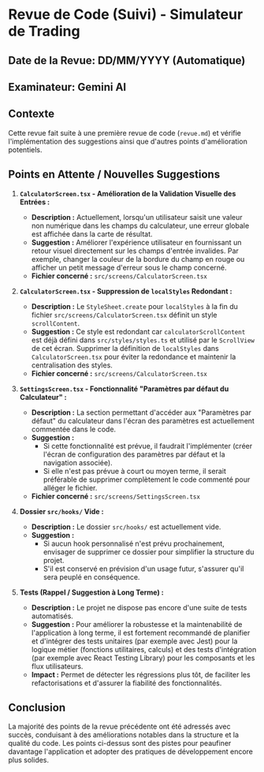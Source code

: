 # Revue de Code (Suivi) - Simulateur de Trading

## Date de la Revue: DD/MM/YYYY (Automatique)

## Examinateur: Gemini AI

## Contexte

Cette revue fait suite à une première revue de code (`revue.md`) et vérifie l'implémentation des suggestions ainsi que d'autres points d'amélioration potentiels.

## Points en Attente / Nouvelles Suggestions

1.  **`CalculatorScreen.tsx` - Amélioration de la Validation Visuelle des Entrées :**
    *   **Description :** Actuellement, lorsqu'un utilisateur saisit une valeur non numérique dans les champs du calculateur, une erreur globale est affichée dans la carte de résultat.
    *   **Suggestion :** Améliorer l'expérience utilisateur en fournissant un retour visuel directement sur les champs d'entrée invalides. Par exemple, changer la couleur de la bordure du champ en rouge ou afficher un petit message d'erreur sous le champ concerné.
    *   **Fichier concerné :** `src/screens/CalculatorScreen.tsx`

2.  **`CalculatorScreen.tsx` - Suppression de `localStyles` Redondant :**
    *   **Description :** Le `StyleSheet.create` pour `localStyles` à la fin du fichier `src/screens/CalculatorScreen.tsx` définit un style `scrollContent`.
    *   **Suggestion :** Ce style est redondant car `calculatorScrollContent` est déjà défini dans `src/styles/styles.ts` et utilisé par le `ScrollView` de cet écran. Supprimer la définition de `localStyles` dans `CalculatorScreen.tsx` pour éviter la redondance et maintenir la centralisation des styles.
    *   **Fichier concerné :** `src/screens/CalculatorScreen.tsx`

3.  **`SettingsScreen.tsx` - Fonctionnalité "Paramètres par défaut du Calculateur" :**
    *   **Description :** La section permettant d'accéder aux "Paramètres par défaut" du calculateur dans l'écran des paramètres est actuellement commentée dans le code.
    *   **Suggestion :**
        *   Si cette fonctionnalité est prévue, il faudrait l'implémenter (créer l'écran de configuration des paramètres par défaut et la navigation associée).
        *   Si elle n'est pas prévue à court ou moyen terme, il serait préférable de supprimer complètement le code commenté pour alléger le fichier.
    *   **Fichier concerné :** `src/screens/SettingsScreen.tsx`

4.  **Dossier `src/hooks/` Vide :**
    *   **Description :** Le dossier `src/hooks/` est actuellement vide.
    *   **Suggestion :**
        *   Si aucun hook personnalisé n'est prévu prochainement, envisager de supprimer ce dossier pour simplifier la structure du projet.
        *   S'il est conservé en prévision d'un usage futur, s'assurer qu'il sera peuplé en conséquence.

5.  **Tests (Rappel / Suggestion à Long Terme) :**
    *   **Description :** Le projet ne dispose pas encore d'une suite de tests automatisés.
    *   **Suggestion :** Pour améliorer la robustesse et la maintenabilité de l'application à long terme, il est fortement recommandé de planifier et d'intégrer des tests unitaires (par exemple avec Jest) pour la logique métier (fonctions utilitaires, calculs) et des tests d'intégration (par exemple avec React Testing Library) pour les composants et les flux utilisateurs.
    *   **Impact :** Permet de détecter les régressions plus tôt, de faciliter les refactorisations et d'assurer la fiabilité des fonctionnalités.

## Conclusion

La majorité des points de la revue précédente ont été adressés avec succès, conduisant à des améliorations notables dans la structure et la qualité du code. Les points ci-dessus sont des pistes pour peaufiner davantage l'application et adopter des pratiques de développement encore plus solides. 
